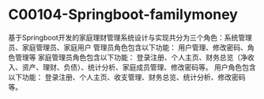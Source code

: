 # C00104-Springboot-familymoney
 基于Springboot开发的家庭理财管理系统设计与实现共分为三个角色：系统管理员、家庭管理员、家庭用户 管理员角色包含以下功能：  用户管理、修改密码、角色管理等  家庭管理员角色包含以下功能：  登录注册、个人主页、财务总览（净收入、资产、理财、负债）、统计分析、家庭成员管理、修改密码等。  用户角色包含以下功能：  登录注册、个人主页、收支管理、财务总览、统计分析、修改密码等。
